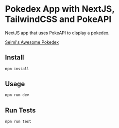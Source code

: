# Pokedex App with NextJS, TailwindCSS and PokeAPI

NextJS app that uses PokeAPI to display a pokedex.

[Seimi's Awesome Pokedex](https://pokedex-seimiterasaki.vercel.app/)

## Install

```bash
npm install
```

## Usage

```bash
npm run dev
```

## Run Tests

```bash
npm run test
```
